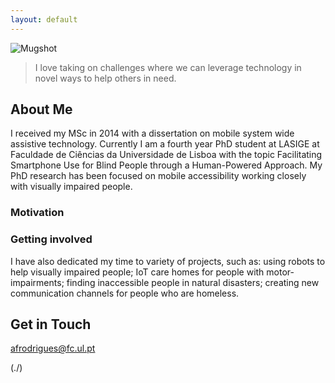 ```yaml
---
layout: default
---
```

![Mugshot](https://raw.githubusercontent.com/AndreFPRodrigues/home/master/img/mugshot.png) 

>I love taking on challenges where we can leverage technology in novel ways to help others in need.

## About Me
I received my MSc in 2014 with a dissertation on mobile system wide assistive technology. 
Currently I am a fourth year PhD student at LASIGE at Faculdade de Ciências da Universidade de Lisboa with the topic Facilitating Smartphone Use for Blind People through a Human-Powered Approach. 
My PhD research has been focused on mobile accessibility working closely with visually impaired people.

### Motivation

### Getting involved
I have also dedicated my time to variety of projects, such as: using robots to help visually impaired people; IoT care homes for people with 
motor-impairments; finding inaccessible people in natural disasters; creating new communication channels for people who are homeless.


## Get in Touch
afrodrigues@fc.ul.pt


(./)
